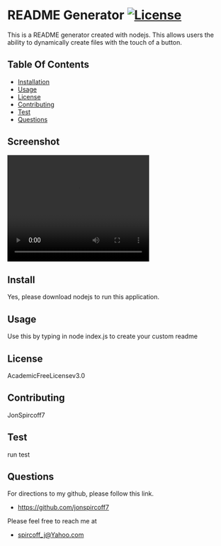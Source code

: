 # README Generator [![License](https://img.shields.io/badge/License-AcademicFreeLicensev3.0-blue.svg)](https://opensource.org/licenses/AcademicFreeLicensev3.0)

This is a README generator created with nodejs. This allows users the ability to dynamically create files with the touch of a button.

## Table Of Contents

- [Installation](#install)
- [Usage](#usage)
- [License](#license)
- [Contributing](#contributing)
- [Test](#test)
- [Questions](#questions)

## Screenshot

<video width="320" height="240" controls>
  <source src="video.mp4" type="video/mp4">
</video>

## Install

Yes, please download nodejs to run this application.

## Usage

Use this by typing in node index.js to create your custom readme

## License

AcademicFreeLicensev3.0

## Contributing

JonSpircoff7

## Test

run test

## Questions

For directions to my github, please follow this link.

- https://github.com/jonspircoff7

Please feel free to reach me at

- spircoff_j@Yahoo.com
